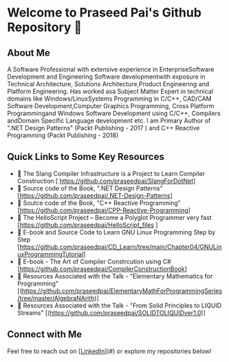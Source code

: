 # Welcome to Praseed Pai's Github Repository 🚀
## About Me
A Software Professional with extensive experience in EnterpriseSoftware Development and Engineering Software developmentwith exposure in Technical Architecture, Solutions Architecture,Product Engineering and Platform Engineering. Has worked asa Subject Matter Expert in technical domains like Windows/LinuxSystems Programming in C/C++, CAD/CAM Software Development,Computer Graphics Programming, Cross Platform Programmingand Windows Software Development using C/C++, Compilers andDomain Specific Language development etc. I am Primary Author of ".NET Design Patterns" (Packt Publishing - 2017 ) and C++ Reactive Programming (Packt Publishing - 2018)
## Quick Links to Some Key Resources
- 🔹 The Slang Compiler Infrastructure is a Project to Learn Compiler Construction [ https://github.com/praseedpai/SlangForDotNet]
- 🔹 Source code of the Book, ".NET Design Patterns"  [https://github.com/praseedpai/.NET-Design-Patterns]
- 🔹 Soutce code of the Book, "C++ Reactive Programming" [https://github.com/praseedpai/CPP-Reactive-Programming]
- 🔹 The HelloScript Project – Become a Polyglot Programmer very fast [https://github.com/praseedpai/HelloScript_files ]
- 🔹 E-book and Source Code to Learn GNU Linux Programming Step by Step [https://github.com/praseedpai/CD_Learn/tree/main/Chapter04/GNULinuxProgrammingTutorial]
- 🔹 E-book - The Art of Compiler Constrcution using C# [https://github.com/praseedpai/CompilerConstructionBook]
- 🔹 Resources Associated with the Talk - "Elementary Mathematics for Programming"  [(https://github.com/praseedpai/ElementaryMathForProgrammingSeries/tree/master/AlgebraNArith)]
- 🔹 Resources Associated with the Talk - "From Solid Principles to LIQUID Streams" [(https://github.com/praseedpai/SOLIDTOLIQUIDver1.0)]
## Connect with Me
Feel free to reach out on [[LinkedIn](https://www.linkedin.com/in/praseed-pai-k-t-369ba225/)](#) or explore my repositories below!


<!--
**praseedpai/praseedpai** is a ✨ _special_ ✨ repository because its `README.md` (this file) appears on your GitHub profile.

Here are some ideas to get you started:

- 🔭 I’m currently working on ...
- 🌱 I’m currently learning ...
- 👯 I’m looking to collaborate on ...
- 🤔 I’m looking for help with ...
- 💬 Ask me about ...
- 📫 How to reach me: ...
- 😄 Pronouns: ...
- ⚡ Fun fact: ...
-->
